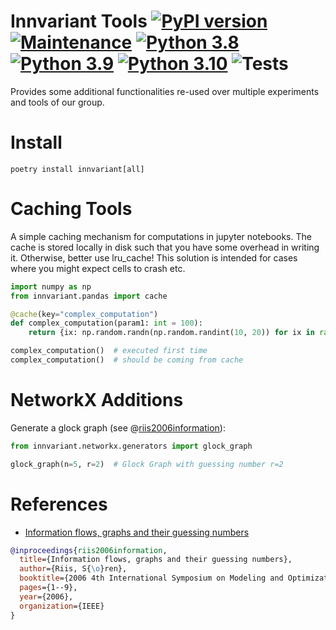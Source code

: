 # Innvariant Tools  [![PyPI version](https://badge.fury.io/py/innvariant.svg)](https://badge.fury.io/py/innvariant) [![Maintenance](https://img.shields.io/badge/Maintained%3F-yes-green.svg)](https://GitHub.com/Naereen/StrapDown.js/graphs/commit-activity) [![Python 3.8](https://img.shields.io/badge/python-3.8-blue.svg)](https://www.python.org/downloads/release/python-380/) [![Python 3.9](https://img.shields.io/badge/python-3.9-blue.svg)](https://www.python.org/downloads/release/python-390/) [![Python 3.10](https://img.shields.io/badge/python-3.10-blue.svg)](https://www.python.org/downloads/release/python-3100/) ![Tests](https://github.com/innvariant/innvariant/workflows/Tests/badge.svg)
Provides some additional functionalities re-used over multiple experiments and tools of our group.


# Install
``poetry install innvariant[all]``


# Caching Tools
A simple caching mechanism for computations in jupyter notebooks.
The cache is stored locally in disk such that you have some overhead in writing it.
Otherwise, better use lru_cache!
This solution is intended for cases where you might expect cells to crash etc.
```python
import numpy as np
from innvariant.pandas import cache

@cache(key="complex_computation")
def complex_computation(param1: int = 100):
    return {ix: np.random.randn(np.random.randint(10, 20)) for ix in range(param1)}

complex_computation()  # executed first time
complex_computation()  # should be coming from cache
```


# NetworkX Additions
Generate a glock graph (see @[riis2006information]):
```python
from innvariant.networkx.generators import glock_graph

glock_graph(n=5, r=2)  # Glock Graph with guessing number r=2
```


# References

- <a name="ref-riis2006information">[Information flows, graphs and their guessing numbers](https://doi.org/10.37236/962)</a>

[riis2006information]:#ref-riis2006information "Information flows, graphs and their guessing numbers"
```bibtex
@inproceedings{riis2006information,
  title={Information flows, graphs and their guessing numbers},
  author={Riis, S{\o}ren},
  booktitle={2006 4th International Symposium on Modeling and Optimization in Mobile, Ad Hoc and Wireless Networks},
  pages={1--9},
  year={2006},
  organization={IEEE}
}
```
